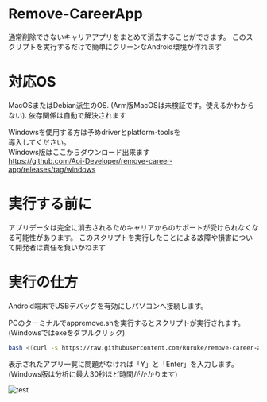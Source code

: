 # Remove-CareerApp

通常削除できないキャリアアプリをまとめて消去することができます。
このスクリプトを実行するだけで簡単にクリーンなAndroid環境が作れます

# 対応OS

MacOSまたはDebian派生のOS. 
(Arm版MacOSは未検証です。使えるかわからない). 
依存関係は自動で解決されます  

Windowsを使用する方は予めdriverとplatform-toolsを  
導入してください。  
Windows版はここからダウンロード出来ます  
https://github.com/Aoi-Developer/remove-career-app/releases/tag/windows

# 実行する前に

アプリデータは完全に消去されるためキャリアからのサポートが受けられなくなる可能性があります。
このスクリプトを実行したことによる故障や損害について開発者は責任を負いかねます

# 実行の仕方

Android端末でUSBデバッグを有効にしパソコンへ接続します。

PCのターミナルでappremove.shを実行するとスクリプトが実行されます。  
(Windowsではexeをダブルクリック)
```sh
bash <(curl -s https://raw.githubusercontent.com/Ruruke/remove-career-app/main/appremove.sh)
```
表示されたアプリ一覧に問題がなければ「Y」と「Enter」を入力します。  
(Windows版は分析に最大30秒ほど時間がかかります)  

![test](Docs/Windows.png)
